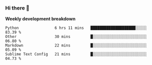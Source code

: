 ### Hi there 👋


**Weekly development breakdown**

<!--START_SECTION:waka-->
```text
Python                6 hrs 11 mins   ████████████████████░░░░░   83.39 % 
Other                 30 mins         █░░░░░░░░░░░░░░░░░░░░░░░░   06.80 % 
Markdown              22 mins         █░░░░░░░░░░░░░░░░░░░░░░░░   05.09 % 
Sublime Text Config   21 mins         █░░░░░░░░░░░░░░░░░░░░░░░░   04.73 %
```
<!--END_SECTION:waka-->

